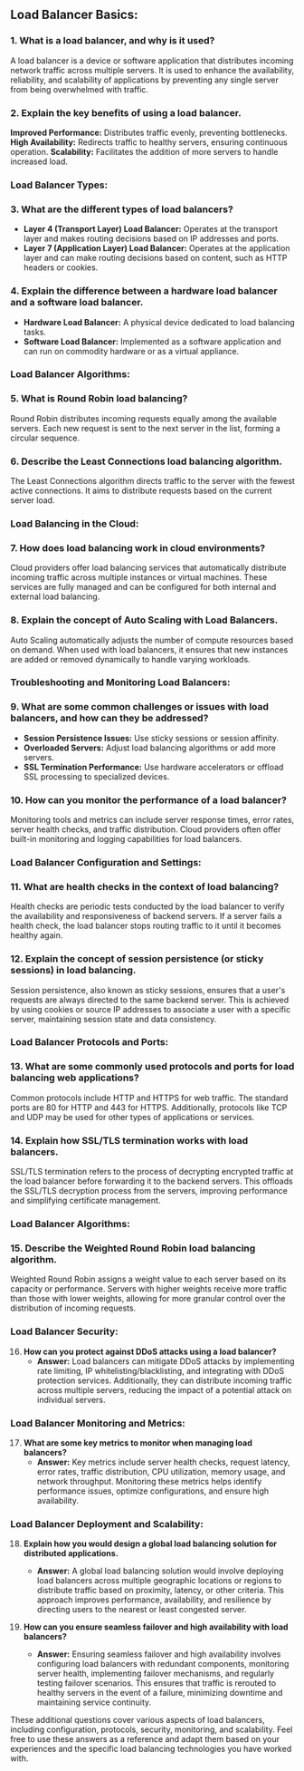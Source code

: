 ## Load Balancer Basics:

### 1. What is a load balancer, and why is it used?
A load balancer is a device or software application that distributes incoming network traffic across multiple servers. It is used to enhance the availability, reliability, and scalability of applications by preventing any single server from being overwhelmed with traffic.

### 2. Explain the key benefits of using a load balancer.
**Improved Performance:** Distributes traffic evenly, preventing bottlenecks.
**High Availability:** Redirects traffic to healthy servers, ensuring continuous operation.
**Scalability:** Facilitates the addition of more servers to handle increased load.

### Load Balancer Types:

### 3. What are the different types of load balancers?
- **Layer 4 (Transport Layer) Load Balancer:** Operates at the transport layer and makes routing decisions based on IP addresses and ports.
- **Layer 7 (Application Layer) Load Balancer:** Operates at the application layer and can make routing decisions based on content, such as HTTP headers or cookies.

### 4. Explain the difference between a hardware load balancer and a software load balancer.
- **Hardware Load Balancer:** A physical device dedicated to load balancing tasks.
- **Software Load Balancer:** Implemented as a software application and can run on commodity hardware or as a virtual appliance.

### Load Balancer Algorithms:

### 5. What is Round Robin load balancing?
Round Robin distributes incoming requests equally among the available servers. Each new request is sent to the next server in the list, forming a circular sequence.

### 6. Describe the Least Connections load balancing algorithm.
The Least Connections algorithm directs traffic to the server with the fewest active connections. It aims to distribute requests based on the current server load.

### Load Balancing in the Cloud:

### 7. How does load balancing work in cloud environments?
Cloud providers offer load balancing services that automatically distribute incoming traffic across multiple instances or virtual machines. These services are fully managed and can be configured for both internal and external load balancing.

### 8. Explain the concept of Auto Scaling with Load Balancers.
Auto Scaling automatically adjusts the number of compute resources based on demand. When used with load balancers, it ensures that new instances are added or removed dynamically to handle varying workloads.

### Troubleshooting and Monitoring Load Balancers:

### 9. What are some common challenges or issues with load balancers, and how can they be addressed?
- **Session Persistence Issues:** Use sticky sessions or session affinity.
- **Overloaded Servers:** Adjust load balancing algorithms or add more servers.
- **SSL Termination Performance:** Use hardware accelerators or offload SSL processing to specialized devices.

### 10. How can you monitor the performance of a load balancer?
Monitoring tools and metrics can include server response times, error rates, server health checks, and traffic distribution. Cloud providers often offer built-in monitoring and logging capabilities for load balancers.

### Load Balancer Configuration and Settings:

### 11. What are health checks in the context of load balancing?
Health checks are periodic tests conducted by the load balancer to verify the availability and responsiveness of backend servers. If a server fails a health check, the load balancer stops routing traffic to it until it becomes healthy again.

### 12. Explain the concept of session persistence (or sticky sessions) in load balancing.
Session persistence, also known as sticky sessions, ensures that a user's requests are always directed to the same backend server. This is achieved by using cookies or source IP addresses to associate a user with a specific server, maintaining session state and data consistency.

### Load Balancer Protocols and Ports:

### 13. What are some commonly used protocols and ports for load balancing web applications?
Common protocols include HTTP and HTTPS for web traffic. The standard ports are 80 for HTTP and 443 for HTTPS. Additionally, protocols like TCP and UDP may be used for other types of applications or services.

### 14. Explain how SSL/TLS termination works with load balancers.
SSL/TLS termination refers to the process of decrypting encrypted traffic at the load balancer before forwarding it to the backend servers. This offloads the SSL/TLS decryption process from the servers, improving performance and simplifying certificate management.

### Load Balancer Algorithms:
### 15. Describe the Weighted Round Robin load balancing algorithm.
Weighted Round Robin assigns a weight value to each server based on its capacity or performance. Servers with higher weights receive more traffic than those with lower weights, allowing for more granular control over the distribution of incoming requests.

### Load Balancer Security:

16. **How can you protect against DDoS attacks using a load balancer?**
    - **Answer:** Load balancers can mitigate DDoS attacks by implementing rate limiting, IP whitelisting/blacklisting, and integrating with DDoS protection services. Additionally, they can distribute incoming traffic across multiple servers, reducing the impact of a potential attack on individual servers.

### Load Balancer Monitoring and Metrics:

17. **What are some key metrics to monitor when managing load balancers?**
    - **Answer:** Key metrics include server health checks, request latency, error rates, traffic distribution, CPU utilization, memory usage, and network throughput. Monitoring these metrics helps identify performance issues, optimize configurations, and ensure high availability.

### Load Balancer Deployment and Scalability:

18. **Explain how you would design a global load balancing solution for distributed applications.**
    - **Answer:** A global load balancing solution would involve deploying load balancers across multiple geographic locations or regions to distribute traffic based on proximity, latency, or other criteria. This approach improves performance, availability, and resilience by directing users to the nearest or least congested server.

19. **How can you ensure seamless failover and high availability with load balancers?**
    - **Answer:** Ensuring seamless failover and high availability involves configuring load balancers with redundant components, monitoring server health, implementing failover mechanisms, and regularly testing failover scenarios. This ensures that traffic is rerouted to healthy servers in the event of a failure, minimizing downtime and maintaining service continuity.

These additional questions cover various aspects of load balancers, including configuration, protocols, security, monitoring, and scalability. Feel free to use these answers as a reference and adapt them based on your experiences and the specific load balancing technologies you have worked with.

